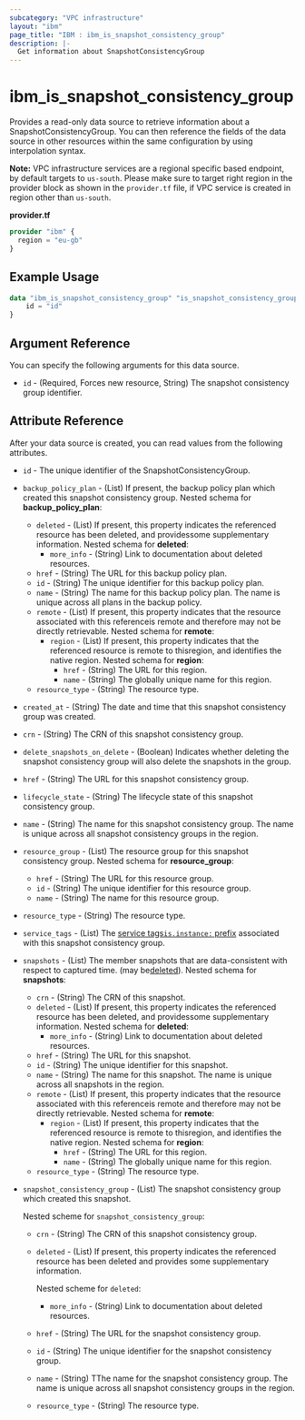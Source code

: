 ```yaml
---
subcategory: "VPC infrastructure"
layout: "ibm"
page_title: "IBM : ibm_is_snapshot_consistency_group"
description: |-
  Get information about SnapshotConsistencyGroup
---
```


# ibm_is_snapshot_consistency_group

Provides a read-only data source to retrieve information about a SnapshotConsistencyGroup. You can then reference the fields of the data source in other resources within the same configuration by using interpolation syntax.

**Note:** 
VPC infrastructure services are a regional specific based endpoint, by default targets to `us-south`. Please make sure to target right region in the provider block as shown in the `provider.tf` file, if VPC service is created in region other than `us-south`.

**provider.tf**

```terraform
provider "ibm" {
  region = "eu-gb"
}
```

## Example Usage

```terraform
data "ibm_is_snapshot_consistency_group" "is_snapshot_consistency_group" {
	id = "id"
}
```

## Argument Reference

You can specify the following arguments for this data source.

- `id` - (Required, Forces new resource, String) The snapshot consistency group identifier.

## Attribute Reference

After your data source is created, you can read values from the following attributes.

- `id` - The unique identifier of the SnapshotConsistencyGroup.
- `backup_policy_plan` - (List) If present, the backup policy plan which created this snapshot consistency group.
	Nested schema for **backup_policy_plan**:
	- `deleted` - (List) If present, this property indicates the referenced resource has been deleted, and providessome supplementary information.
	Nested schema for **deleted**:
		- `more_info` - (String) Link to documentation about deleted resources.
	- `href` - (String) The URL for this backup policy plan.
	- `id` - (String) The unique identifier for this backup policy plan.
	- `name` - (String) The name for this backup policy plan. The name is unique across all plans in the backup policy.
	- `remote` - (List) If present, this property indicates that the resource associated with this referenceis remote and therefore may not be directly retrievable.
	Nested schema for **remote**:
		- `region` - (List) If present, this property indicates that the referenced resource is remote to thisregion, and identifies the native region.
		Nested schema for **region**:
			- `href` - (String) The URL for this region.
			- `name` - (String) The globally unique name for this region.
	- `resource_type` - (String) The resource type.

- `created_at` - (String) The date and time that this snapshot consistency group was created.
- `crn` - (String) The CRN of this snapshot consistency group.
- `delete_snapshots_on_delete` - (Boolean) Indicates whether deleting the snapshot consistency group will also delete the snapshots in the group.
- `href` - (String) The URL for this snapshot consistency group.
- `lifecycle_state` - (String) The lifecycle state of this snapshot consistency group.
- `name` - (String) The name for this snapshot consistency group. The name is unique across all snapshot consistency groups in the region.
- `resource_group` - (List) The resource group for this snapshot consistency group.
	Nested schema for **resource_group**:
	- `href` - (String) The URL for this resource group.
	- `id` - (String) The unique identifier for this resource group.
	- `name` - (String) The name for this resource group.

- `resource_type` - (String) The resource type.
- `service_tags` - (List) The [service tags](https://cloud.ibm.com/apidocs/tagging#types-of-tags)[`is.instance:` prefix](https://cloud.ibm.com/docs/vpc?topic=vpc-snapshots-vpc-faqs) associated with this snapshot consistency group.
- `snapshots` - (List) The member snapshots that are data-consistent with respect to captured time. (may be[deleted](https://cloud.ibm.com/apidocs/vpc#deleted-resources)).
	Nested schema for **snapshots**:
	- `crn` - (String) The CRN of this snapshot.
	- `deleted` - (List) If present, this property indicates the referenced resource has been deleted, and providessome supplementary information.
		Nested schema for **deleted**:
		- `more_info` - (String) Link to documentation about deleted resources.
	- `href` - (String) The URL for this snapshot.
	- `id` - (String) The unique identifier for this snapshot.
	- `name` - (String) The name for this snapshot. The name is unique across all snapshots in the region.
	- `remote` - (List) If present, this property indicates that the resource associated with this referenceis remote and therefore may not be directly retrievable.
		Nested schema for **remote**:
		- `region` - (List) If present, this property indicates that the referenced resource is remote to thisregion, and identifies the native region.
			Nested schema for **region**:
			- `href` - (String) The URL for this region.
			- `name` - (String) The globally unique name for this region.
	- `resource_type` - (String) The resource type.
- `snapshot_consistency_group` - (List) The snapshot consistency group which created this snapshot.

    Nested scheme for `snapshot_consistency_group`:
    - `crn` - (String) The CRN of this snapshot consistency group.
    - `deleted` - (List) If present, this property indicates the referenced resource has been deleted and provides some supplementary information.
    
      Nested scheme for `deleted`:
      - `more_info` - (String) Link to documentation about deleted resources.
    - `href` - (String) The URL for the snapshot consistency group.
    - `id` - (String) The unique identifier for the snapshot consistency group.
    - `name` - (String) TThe name for the snapshot consistency group. The name is unique across all snapshot consistency groups in the region.
    - `resource_type` - (String) The resource type.


